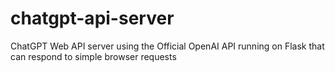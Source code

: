 # chatgpt-api-server
ChatGPT Web API server using the Official OpenAI API running on Flask that can respond to simple browser requests
